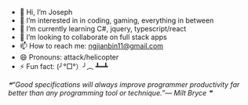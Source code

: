 - 👋 Hi, I’m Joseph
- 👀 I’m interested in in coding, gaming, everything in between
- 🌱 I’m currently learning C#, jquery, typescript/react
- 💞️ I’m looking to collaborate on full stack apps
- 📫 How to reach me: ngjianbin11@gmail.com
- 😄 Pronouns: attack/helicopter
- ⚡ Fun fact: (╯°□°）╯︵ ┻━┻


<!--STARTS_HERE_QUOTE_README-->
<i>❝“Good specifications will always improve programmer productivity far better than any programming tool or technique.”— Milt Bryce   ❞</i>
<!--ENDS_HERE_QUOTE_README-->

<!---
Phandastick/Phandastick is a ✨ special ✨ repository because its `README.md` (this file) appears on your GitHub profile.
You can click the Preview link to take a look at your changes.
--->

